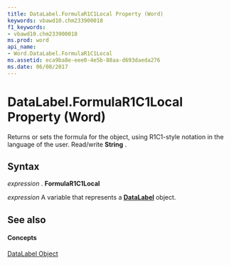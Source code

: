 ```yaml
---
title: DataLabel.FormulaR1C1Local Property (Word)
keywords: vbawd10.chm233900018
f1_keywords:
- vbawd10.chm233900018
ms.prod: word
api_name:
- Word.DataLabel.FormulaR1C1Local
ms.assetid: eca9ba8e-eee0-4e5b-88aa-d693daeda276
ms.date: 06/08/2017
---
```



# DataLabel.FormulaR1C1Local Property (Word)

Returns or sets the formula for the object, using R1C1-style notation in the language of the user. Read/write **String** .


## Syntax

 _expression_ . **FormulaR1C1Local**

 _expression_ A variable that represents a **[DataLabel](datalabel-object-word.md)** object.


## See also


#### Concepts


[DataLabel Object](datalabel-object-word.md)

